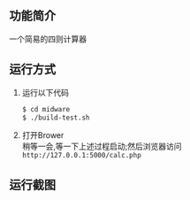 ## 功能简介
一个简易的四则计算器

## 运行方式
1. 运行以下代码
	```bash
	$ cd midware
	$ ./build-test.sh
	```

2. 打开Brower  
稍等一会,等一下上述过程启动;然后浏览器访问
`http://127.0.0.1:5000/calc.php`

## 运行截图
